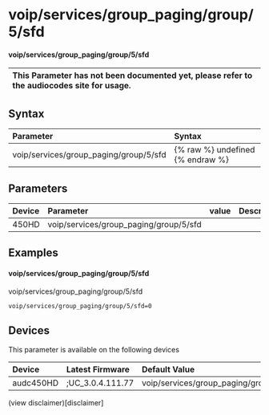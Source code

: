﻿---
description: voip/services/group_paging/group/5/sfd
search: false
---

# voip/services/group_paging/group/5/sfd

#### voip/services/group_paging/group/5/sfd


| This Parameter has not been documented yet, please refer to the audiocodes site for usage.  |
| :--- |

## Syntax
| Parameter | Syntax |
| :--- | :--- |
|voip/services/group_paging/group/5/sfd | {% raw %} undefined {% endraw %} |

## Parameters
|Device|Parameter|value|Description|
|:---|:---|:---|:---|
| 450HD | voip/services/group_paging/group/5/sfd |  |  |

## Examples
#### voip/services/group_paging/group/5/sfd

voip/services/group_paging/group/5/sfd

```
voip/services/group_paging/group/5/sfd=0
```

## Devices
This parameter is available on the following devices

| Device | Latest Firmware | Default Value |
|:---|:---|:---|
| audc450HD | ;UC_3.0.4.111.77 | voip/services/group_paging/group/5/sfd=0 

(view disclaimer)[disclaimer]
